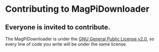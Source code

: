 # Contributing to MagPiDownloader

## Everyone is invited to contribute.

The MagPiDownloader is under the [GNU General Public License v2.0](https://github.com/joergi/MagPiDownloader/blob/master/LICENSE), so every line of code you write will be under the same license.
